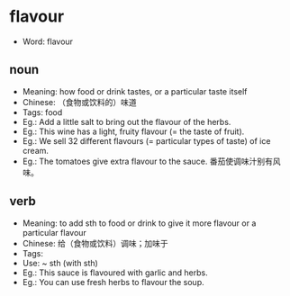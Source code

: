 # flavour

- Word: flavour

## noun

- Meaning: how food or drink tastes, or a particular taste itself
- Chinese: （食物或饮料的）味道
- Tags: food
- Eg.: Add a little salt to bring out the flavour of the herbs.
- Eg.: This wine has a light, fruity flavour (= the taste of fruit).
- Eg.: We sell 32 different flavours (= particular types of taste) of ice cream.
- Eg.: The tomatoes give extra flavour to the sauce. 番茄使调味汁别有风味。

## verb

- Meaning: to add sth to food or drink to give it more flavour or a particular flavour
- Chinese: 给（食物或饮料）调味；加味于
- Tags: 
- Use: ~ sth (with sth)
- Eg.: This sauce is flavoured with garlic and herbs.
- Eg.: You can use fresh herbs to flavour the soup.

